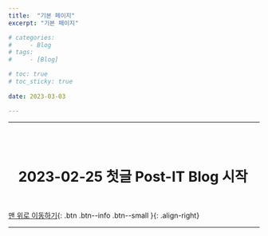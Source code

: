 ```yaml
---
title:  "기본 페이지"
excerpt: "기본 페이지"

# categories:
#     - Blog
# tags:
#     - [Blog]

# toc: true
# toc_sticky: true
 
date: 2023-03-03

---
```

- - -
<br><br>

#   &nbsp;&nbsp;&nbsp;2023-02-25 첫글 Post-IT Blog 시작

<br>

[맨 위로 이동하기](#){: .btn .btn--info .btn--small }{: .align-right}
<br>
- - -
